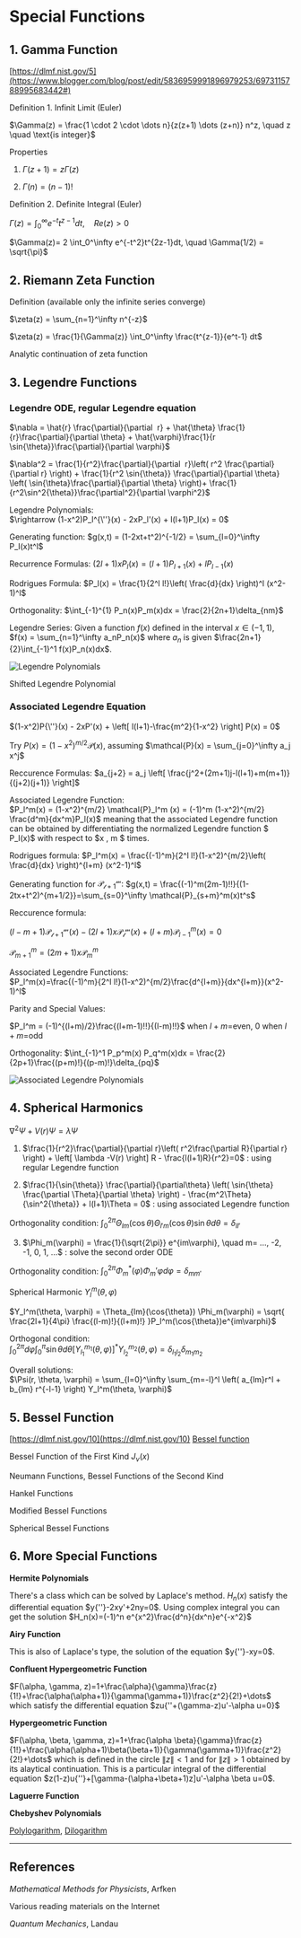 # Special Functions

## 1. Gamma Function

[https://dlmf.nist.gov/5](https://www.blogger.com/blog/post/edit/5836959991896979253/6973115788995683442#)

Definition 1. Infinit Limit (Euler)

 $\Gamma(z) = \frac{1 \cdot 2 \cdot \dots n}{z(z+1) \dots (z+n)} n^z, \quad z \quad \text{is integer}$ 

Properties
1.  $\Gamma(z+1) = z\Gamma(z)$ 

2.  $\Gamma(n) = (n-1)!$ 

Definition 2. Definite Integral (Euler)

$\Gamma(z) = \int_0^\infty e^{-t}t^{z-1} dt , \quad Re(z) >0$ 

$\Gamma(z)= 2 \int_0^\infty e^{-t^2}t^{2z-1}dt, \quad \Gamma(1/2) = \sqrt{\pi}$

## 2. Riemann Zeta Function

Definition (available only the infinite series converge)

 $\zeta(z) = \sum_{n=1}^\infty n^{-z}$ 

$\zeta(z) = \frac{1}{\Gamma(z)} \int_0^\infty \frac{t^{z-1}}{e^t-1} dt$ 

Analytic continuation of zeta function

## 3. Legendre Functions

### Legendre ODE, regular Legendre equation

$\nabla = \hat{r} \frac{\partial}{\partial  r} + \hat{\theta} \frac{1}{r}\frac{\partial}{\partial \theta} + \hat{\varphi}\frac{1}{r \sin{\theta}}\frac{\partial}{\partial \varphi}$ 

$\nabla^2 = \frac{1}{r^2}\frac{\partial}{\partial  r}\left( r^2 \frac{\partial}{\partial r} \right) + \frac{1}{r^2 \sin{\theta}} \frac{\partial}{\partial \theta} \left( \sin{\theta}\frac{\partial}{\partial \theta} \right)+ \frac{1}{r^2\sin^2{\theta}}\frac{\partial^2}{\partial \varphi^2}$ 

Legendre Polynomials:  
$\rightarrow (1-x^2)P_l^{\''}(x) - 2xP_l'(x) + l(l+1)P_l(x) = 0$ 

Generating function:  $g(x,t) = (1-2xt+t^2)^{-1/2} = \sum_{l=0}^\infty P_l(x)t^l$ 

Recurrence Formulas:  $(2l+1)xP_l(x) = (l+1)P_{l+1}(x) + l P_{l-1}(x)$ 

Rodrigues Formula:  $P_l(x) = \frac{1}{2^l l!}\left( \frac{d}{dx} \right)^l (x^2-1)^l$ 

Orthogonality: $\int_{-1}^{1} P_n(x)P_m(x)dx = \frac{2}{2n+1}\delta_{nm}$ 

Legendre Series: Given a function $f(x)$ defined in the interval $x \in (-1,1)$, $f(x) = \sum_{n=1}^\infty a_nP_n(x)$ where $a_n$ is given $\frac{2n+1}{2}\int_{-1}^1 f(x)P_n(x)dx$. 

![Legendre Polynomials](https://blogger.googleusercontent.com/img/a/AVvXsEhGbokkfruyMZHARVUuZF4hAYZNAPRqphDQu7e6zLC1bcS1R-MWd0vjpic5-KuXN9FrMSFyk_OjtHSewzLTCKxWKLfNNNiMBboovbGr2Kn041OaI7iXKnAd2EFw50hiLFDA2K98r-FGIJRM2JGjKoPhRnCrzyyeJ71FZedsam0ZoI_ybXXlTT2rquO8Wi4)

Shifted Legendre Polynomial

### Associated Legendre Equation

$(1-x^2)P{\''}(x) - 2xP'(x) + \left[ l(l+1)-\frac{m^2}{1-x^2} \right] P(x) = 0$ 

Try $P(x) = (1-x^2)^{m/2}\mathcal{P}(x)$, assuming $\mathcal{P}(x) = \sum_{j=0}^\infty a_j x^j$

Reccurence Formulas: $a_{j+2} = a_j \left[ \frac{j^2+(2m+1)j-l(l+1)+m(m+1)}{(j+2)(j+1)} \right]$ 

Associated Legendre Function:  
$P_l^m(x) = (1-x^2)^{m/2} \mathcal{P}_l^m (x) = (-1)^m (1-x^2)^{m/2} \frac{d^m}{dx^m}P_l(x)$
meaning that the associated Legendre function can be obtained by differentiating the normalized Legendre function $ P_l(x)$ with respect to $x , m $ times.

Rodrigues formula: $P_l^m(x) = \frac{(-1)^m}{2^l l!}(1-x^2)^{m/2}\left( \frac{d}{dx} \right)^{l+m} (x^2-1)^l$

Generating function for $\mathcal{P_{l+1}^m}:$
$g(x,t) = \frac{(-1)^m(2m-1)!!}{(1-2tx+t^2)^{m+1/2}}=\sum_{s=0}^\infty \mathcal{P}_{s+m}^m(x)t^s$

Reccurence formula:

$(l-m+1) \mathcal{P_{l+1}^m}(x)-(2l+1)x \mathcal{P_l^m}(x) + (l+m) \mathcal{P}_{l-1}^m(x)=0$

$\mathcal{P}_{m+1}^m=(2m+1)x\mathcal{P}_m^m$

Associated Legendre Functions:  
$P_l^m(x)=\frac{(-1)^m}{2^l l!}(1-x^2)^{m/2}\frac{d^{l+m}}{dx^{l+m}}(x^2-1)^l$

Parity and Special Values:

$P_l^m = (-1)^{(l+m)/2}\frac{(l+m-1)!!}{(l-m)!!}$ when $l+m=$even, $0$  when  $l+m=$odd

Orthogonality: $\int_{-1}^1 P_p^m(x) P_q^m(x)dx = \frac{2}{2p+1}\frac{(p+m)!}{(p-m)!}\delta_{pq}$ 

![Associated Legendre Polynomials](https://blogger.googleusercontent.com/img/a/AVvXsEivIq7CVGFDk9J46QZceZSGMakspkX_lJoMm1Nn6nBoasl3FaBorNoGpoke1mhnBxspr_BKaApWCLZpIdx0zoxl0OZ_w0EiRlM6lIuBl45IKwD7gBW0BE0bMrZ6o2WCz3tS2VpewThrrHB28lNChU7ZB7t9OnqcfstVeqGfKwVtw6tMJ0oNjIwZEVfR9eQ)

## 4. Spherical Harmonics

 $\nabla^2\Psi + V(r)\Psi = \lambda \Psi$ 

1) $\frac{1}{r^2}\frac{\partial}{\partial r}\left( r^2\frac{\partial R}{\partial r} \right) + \left[ \lambda -V(r) \right] R - \frac{l(l+1)R}{r^2}=0$ : using regular Legendre function

2) $\frac{1}{\sin{\theta}} \frac{\partial}{\partial\theta} \left( \sin{\theta} \frac{\partial \Theta}{\partial \theta} \right) - \frac{m^2\Theta}{\sin^2{\theta}} + l(l+1)\Theta = 0$ : using associated Legendre function

Orthogonality condition:  $\int_0^{2\pi}\Theta_{lm}(\cos{\theta})\Theta_{l'm}(\cos{\theta})\sin{\theta}d\theta = \delta_{ll'}$ 

3)  $\Phi_m(\varphi) = \frac{1}{\sqrt{2\pi}} e^{im\varphi}, \quad m= ..., -2, -1, 0, 1, ...$ : solve the second order ODE

Orthogonality condition: $\int_0^{2\pi} \Phi_m^*(\varphi)\Phi_m'{\varphi}d\varphi = \delta_{mm'}$

Spherical Harmonic $Y_l^m(\theta, \varphi)$

$Y_l^m(\theta, \varphi) = \Theta_{lm}(\cos{\theta}) \Phi_m(\varphi) = \sqrt{ \frac{2l+1}{4\pi} \frac{(l-m)!}{(l+m)!} }P_l^m(\cos{\theta})e^{im\varphi}$  

Orthogonal condition:  
$\int_0^{2\pi}d\varphi \int_0^{\pi} \sin{\theta}d\theta \left[ Y_{l_1}^{m_1}(\theta, \varphi) \right]^* Y_{l_2}^{m_2}(\theta, \varphi) = \delta_{l_1 l_2} \delta_{m_1 m_2}$ 

Overall solutions:  
$\Psi(r, \theta, \varphi) = \sum_{l=0}^\infty \sum_{m=-l}^l \left( a_{lm}r^l + b_{lm} r^{-l-1} \right) Y_l^m(\theta, \varphi)$ 



## 5. Bessel Function
[https://dlmf.nist.gov/10](https://dlmf.nist.gov/10)
[Bessel function](https://en.wikipedia.org/wiki/Bessel_function)

Bessel Function of the First Kind $J_\nu(x)$

Neumann Functions, Bessel Functions of the Second Kind

Hankel Functions

Modified Bessel Functions

Spherical Bessel Functions

## 6. More Special Functions

**Hermite Polynomials**

There's a class which can be solved by Laplace's method. $H_n(x)$ satisfy the differential equation $y\{''}-2xy'+2ny=0$. Using complex integral you can get the solution 
$H_n(x)=(-1)^n e^{x^2}\frac{d^n}{dx^n}e^{-x^2}$

**Airy Function**

This is also of Laplace's type, the solution of the equation $y\{''}-xy=0$.

**Confluent Hypergeometric Function**

$F(\alpha, \gamma, z)=1+\frac{\alpha}{\gamma}\frac{z}{1!}+\frac{\alpha(\alpha+1)}{\gamma(\gamma+1)}\frac{z^2}{2!}+\dots$ which satisfy the differential equation $zu\{''+(\gamma-z)u'-\alpha u=0}$

**Hypergeometric Function**

$F(\alpha, \beta, \gamma, z)=1+\frac{\alpha \beta}{\gamma}\frac{z}{1!}+\frac{\alpha(\alpha+1)\beta(\beta+1)}{\gamma(\gamma+1)}\frac{z^2}{2!}+\dots$ which is defined in the circle $\|z\|<1$ and for $\|z\|>1$ obtained by its alaytical continuation. This is a particular integral of the differential equation $z(1-z)u\{''}+[\gamma-(\alpha+\beta+1)z]u'-\alpha \beta u=0$.

**Laguerre Function**

**Chebyshev Polynomials**

[Polylogarithm](https://mathworld.wolfram.com/Polylogarithm.html), [Dilogarithm](https://mathworld.wolfram.com/Dilogarithm.html)


---
## References
*Mathematical Methods for Physicists*, Arfken

Various reading materials on the Internet

*Quantum Mechanics*, Landau